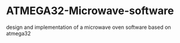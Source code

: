 # ATMEGA32-Microwave-software
design and implementation of a microwave oven software based on atmega32
